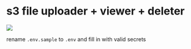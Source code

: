 # s3 file uploader + viewer + deleter

![](https://i.imgur.com/guFDAcw.jpg)

rename `.env.sample` to `.env` and fill in with valid secrets
